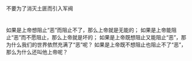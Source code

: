 # 

不要为了消灭土匪而引入军阀

# 

如果是上帝想阻止“恶”而阻止不了，那么上帝就是无能的；
如果是上帝能阻止“恶”而不愿阻止，那么上帝就是坏的；
如果是上帝既想阻止又能阻止“恶”，那为什么我们的世界依然充满了“恶”呢？
如果是上帝既不想阻止也阻止不了“恶”，那么为什么还叫他上帝呢？
